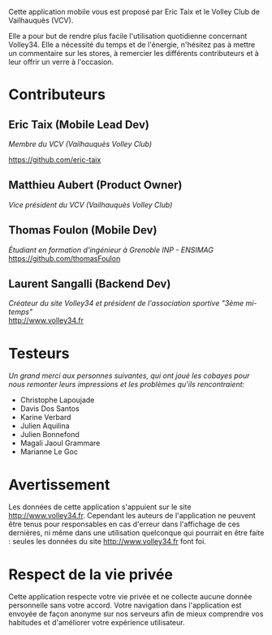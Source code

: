 
Cette application mobile vous est proposé par Eric Taix et le Volley Club de Vailhauquès (VCV).  
  

Elle a pour but de rendre plus facile l'utilisation quotidienne concernant Volley34. Elle a nécessité du temps et de l'énergie, 
n'hésitez pas à mettre un commentaire sur les stores, à remercier les différents contributeurs
et à leur offrir un verre à l'occasion.

# Contributeurs

## Eric Taix (Mobile Lead Dev)
_Membre du VCV (Vailhauquès Volley Club)_

https://github.com/eric-taix

## Matthieu Aubert (Product Owner)

_Vice président du VCV (Vailhauquès Volley Club)_  

## Thomas Foulon (Mobile Dev)

_Étudiant en formation d'ingénieur à Grenoble INP - ENSIMAG_  
https://github.com/thomasFoulon

## Laurent Sangalli (Backend Dev)

_Créateur du site Volley34 et président de l'association sportive "3ème mi-temps"_  
http://www.volley34.fr


# Testeurs

_Un grand merci aux personnes suivantes, qui ont joué les cobayes pour nous remonter leurs impressions et les problèmes 
qu'ils rencontraient:_


* Christophe Lapoujade
* Davis Dos Santos
* Karine Verbard
* Julien Aquilina
* Julien Bonnefond
* Magali Jaoul Grammare
* Marianne Le Goc


# Avertissement

Les données de cette application s'appuient sur le site http://www.volley34.fr. Cependant les auteurs de l'application
ne peuvent être tenus pour responsables en cas d'erreur dans l'affichage de ces dernières, ni même dans une utilisation quelconque
qui pourrait en être faite : seules les données du site http://www.volley34.fr
font foi.

# Respect de la vie privée

Cette application respecte votre vie privée et ne collecte aucune donnée personnelle sans votre accord. Votre navigation dans l'application
est envoyée de façon anonyme sur nos serveurs afin de mieux comprendre vos habitudes et d'améliorer votre expérience utilisateur.